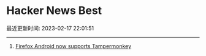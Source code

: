 # Hacker News Best

最近更新时间: 2023-02-17 22:01:51

--- 
1. [Firefox Android now supports Tampermonkey](https://support.mozilla.org/en-US/kb/whats-new-firefox-android) 
